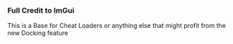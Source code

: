 ### Full Credit to ImGui
This is a Base for Cheat Loaders or anything else that might profit from the new Docking feature

